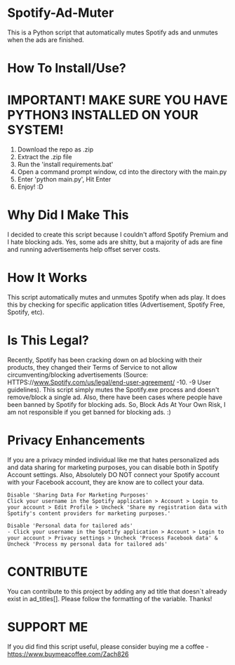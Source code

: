 # Spotify-Ad-Muter
  This is a Python script that automatically mutes Spotify ads and unmutes when the ads are finished.

# How To Install/Use?

# IMPORTANT! MAKE SURE YOU HAVE PYTHON3 INSTALLED ON YOUR SYSTEM!

  1. Download the repo as .zip
  2. Extract the .zip file
  3. Run the 'install requirements.bat'
  4. Open a command prompt window, cd into the directory with the main.py
  5. Enter 'python main.py', Hit Enter
  6. Enjoy! :D
 
# Why Did I Make This
I decided to create this script because I couldn't afford Spotify Premium and I hate blocking ads. Yes, some ads are shitty, but a majority of ads are fine and running advertisements help offset server costs.

# How It Works
This script automatically mutes and unmutes Spotify when ads play. It does this by checking for specific application titles (Advertisement, Spotify Free, Spotify, etc).

# Is This Legal?
Recently, Spotify has been cracking down on ad blocking with their products, they changed their Terms of Service to not allow circumventing/blocking advertisements (Source: HTTPS://www.Spotify.com/us/legal/end-user-agreement/ -10. -9 User guidelines). This script simply mutes the Spotify.exe process and doesn't remove/block a single ad. Also, there have been cases where people have been banned by Spotify for blocking ads. So, Block Ads At Your Own Risk, I am not responsible if you get banned for blocking ads. :)

# Privacy Enhancements
If you are a privacy minded individual like me that hates personalized ads and data sharing for marketing purposes, you can disable both in Spotify Account settings. Also, Absolutely DO NOT connect your Spotify account with your Facebook account, they are know are to collect your data.

    Disable 'Sharing Data For Marketing Purposes'
    Click your username in the Spotify application > Account > Login to your account > Edit Profile > Uncheck 'Share my registration data with Spotify's content providers for marketing purposes.'

    Disable 'Personal data for tailored ads'
    - Click your username in the Spotify application > Account > Login to your account > Privacy settings > Uncheck 'Process Facebook data' & Uncheck 'Process my personal data for tailored ads'

# CONTRIBUTE
You can contribute to this project by adding any ad title that doesn`t already exist in ad_titles[]. Please follow the formatting of the variable. Thanks!

# SUPPORT ME
If you did find this script useful, please consider buying me a coffee - https://www.buymeacoffee.com/Zach826
